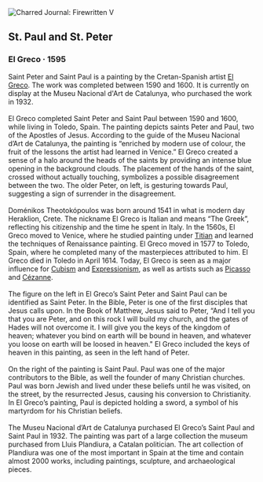<div class="artwork-of-the-day">
  <div class="container">
    <div class="img-wrapper">
      <img
        src="https://uploads0.wikiart.org/images/el-greco/st-paul-and-st-peter.jpg!Large.jpg"
        alt="Charred Journal: Firewritten V" />
    </div>
    <div class="artwork-detail">
      <div class="artwork-origin"> 
        <h2 class="artwork-name">St. Paul and St. Peter</h2>
        <h3 class="artist">
          El Greco
                    ·  1595
        </h3>
      </div>
      <p class="description">
        <span class="artwork-description-text ng-binding" ng-bind-html="viewModel.ArtworkOfTheDay.Description | unsafe">Saint Peter and Saint Paul is a painting by the Cretan-Spanish artist <a target="_blank" href="/en/el-greco">El Greco</a>. The work was completed between 1590 and 1600. It is currently on display at the Museu Nacional d'Art de Catalunya, who purchased the work in 1932.
<br>
<br>El Greco completed Saint Peter and Saint Paul between 1590 and 1600, while living in Toledo, Spain. The painting depicts saints Peter and Paul, two of the Apostles of Jesus. According to the guide of the Museu Nacional d’Art de Catalunya, the painting is “enriched by modern use of colour, the fruit of the lessons the artist had learned in Venice.” El Greco created a sense of a halo around the heads of the saints by providing an intense blue opening in the background clouds. The placement of the hands of the saint, crossed without actually touching, symbolizes a possible disagreement between the two. The older Peter, on left, is gesturing towards Paul, suggesting a sign of surrender in the disagreement.
<br>
<br>Doménikos Theotokópoulos was born around 1541 in what is modern day Heraklion, Crete. The nickname El Greco is Italian and means “The Greek”, reflecting his citizenship and the time he spent in Italy. In the 1560s, El Greco moved to Venice, where he studied painting under <a target="_blank" href="/en/titian">Titian</a> and learned the techniques of Renaissance painting. El Greco moved in 1577 to Toledo, Spain, where he completed many of the masterpieces attributed to him. El Greco died in Toledo in April 1614. Today, El Greco is seen as a major influence for <a target="_blank" href="/en/artists-by-art-movement/cubism">Cubism</a> and <a target="_blank" href="/en/artists-by-art-movement/expressionism">Expressionism</a>, as well as artists such as <a target="_blank" href="/en/pablo-picasso">Picasso</a> and <a target="_blank" href="/en/paul-cezanne">Cézanne</a>.
<br>
<br>The figure on the left in El Greco’s Saint Peter and Saint Paul can be identified as Saint Peter. In the Bible, Peter is one of the first disciples that Jesus calls upon. In the Book of Matthew, Jesus said to Peter, “And I tell you that you are Peter, and on this rock I will build my church, and the gates of Hades will not overcome it. I will give you the keys of the kingdom of heaven; whatever you bind on earth will be bound in heaven, and whatever you loose on earth will be loosed in heaven."  El Greco included the keys of heaven in this painting, as seen in the left hand of Peter.
<br>
<br>On the right of the painting is Saint Paul. Paul was one of the major contributors to the Bible, as well the founder of many Christian churches. Paul was born Jewish and lived under these beliefs until he was visited, on the street, by the resurrected Jesus, causing his conversion to Christianity. In El Greco’s painting, Paul is depicted holding a sword, a symbol of his martyrdom for his Christian beliefs.
<br>
<br>The Museu Nacional d’Art de Catalunya purchased El Greco’s Saint Paul and Saint Paul in 1932. The painting was part of a large collection the museum purchased from Lluis Plandiura, a Catalan politician. The art collection of Plandiura was one of the most important in Spain at the time and contain almost 2000 works, including paintings, sculpture, and archaeological pieces.</span>
                        <div class="text-shadow-container" ng-show="showShadow" style=""></div>
      </p>
    </div>
  </div>

</div>
